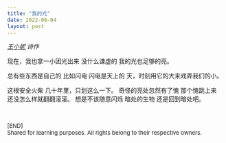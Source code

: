 ```yaml
---
title: "我的光"
date: 2022-06-04
layout: post
---
```


*[王小妮](https://en.wikipedia.org/wiki/Wang_Xiaoni) 诗作*

现在，我也拿一小团光出来
没什么谦虚的
我的光也足够的亮。

总有些东西是自己的
比如闪电
闪电是天上的
天，时刻用它的大来戏弄我们的小。

这根安全火柴
几十年里，只划这么一下。
奇怪的亮处忽然有了愧
那个愧跳上来
还没怎么样就翻翻滚滚。
想是不该随意闪烁
暗处的生物
还是回到暗处吧。

<br>
<p>
<font size="2">
[END]
<br>
Shared for learning purposes. All rights belong to their respective owners.
</font>
</p>